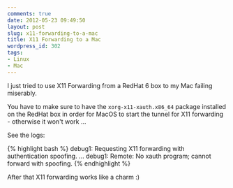 ```yaml
---
comments: true
date: 2012-05-23 09:49:50
layout: post
slug: x11-forwarding-to-a-mac
title: X11 Forwarding to a Mac
wordpress_id: 302
tags:
- Linux
- Mac
---
```


I just tried to use X11 Forwarding from a RedHat 6 box to my Mac failing miserably. 

You have to make sure to have the `xorg-x11-xauth.x86_64` package installed on the RedHat box in order for MacOS to start the tunnel for X11 forwarding - otherwise it won't work ... 

See the logs:

{% highlight bash %}
debug1: Requesting X11 forwarding with authentication spoofing.
...
debug1: Remote: No xauth program; cannot forward with spoofing.
{% endhighlight %}    

After that X11 forwarding works like a charm :)
